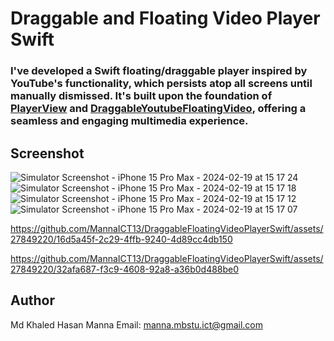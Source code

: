 # Draggable and Floating Video Player Swift
### I've developed a Swift floating/draggable player inspired by YouTube's functionality, which persists atop all screens until manually dismissed. It's built upon the foundation of [PlayerView](https://github.com/davidlondono/PlayerView) and [DraggableYoutubeFloatingVideo](https://github.com/vizllx/DraggableYoutubeFloatingVideo), offering a seamless and engaging multimedia experience.
## Screenshot
![Simulator Screenshot - iPhone 15 Pro Max - 2024-02-19 at 15 17 24](https://github.com/MannaICT13/DraggableFloatingVideoPlayerSwift/assets/27849220/8da35db4-c959-4f7a-a5e8-eff982bb4cc4)
![Simulator Screenshot - iPhone 15 Pro Max - 2024-02-19 at 15 17 18](https://github.com/MannaICT13/DraggableFloatingVideoPlayerSwift/assets/27849220/7c974887-1988-4ef0-9803-a11cf9e82052)
![Simulator Screenshot - iPhone 15 Pro Max - 2024-02-19 at 15 17 12](https://github.com/MannaICT13/DraggableFloatingVideoPlayerSwift/assets/27849220/c3fd349a-9cb2-420c-8b9c-ea638a877f4f)
![Simulator Screenshot - iPhone 15 Pro Max - 2024-02-19 at 15 17 07](https://github.com/MannaICT13/DraggableFloatingVideoPlayerSwift/assets/27849220/c170892a-184b-4cad-b631-4438cf08bfb1)


https://github.com/MannaICT13/DraggableFloatingVideoPlayerSwift/assets/27849220/16d5a45f-2c29-4ffb-9240-4d89cc4db150

https://github.com/MannaICT13/DraggableFloatingVideoPlayerSwift/assets/27849220/32afa687-f3c9-4608-92a8-a36b0d488be0

## Author
Md Khaled Hasan Manna
Email: manna.mbstu.ict@gmail.com
